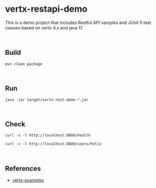 # vertx-restapi-demo

This is a demo project that includes Restful API samples and JUnit 5 test classes based on vertx 4.x and java 17.

<br>

## Build
```
mvn clean package
```

<br>

## Run
```
java -jar target/vertx-rest-demo-*.jar
```

<br>

## Check
```
curl -v -l http://localhost:8080/health

curl -v -l http://localhost:8080/users/hello
```

<br>

## References
- [vertx-examples](https://github.com/vert-x3/vertx-examples)
